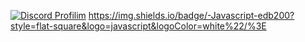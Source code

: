 [![Discord Profilim](https://lanyard.cnrad.dev/api/747991566085521428)](https://discord.com/users/747991566085521428)
https://img.shields.io/badge/-Javascript-edb200?style=flat-square&logo=javascript&logoColor=white%22/%3E
